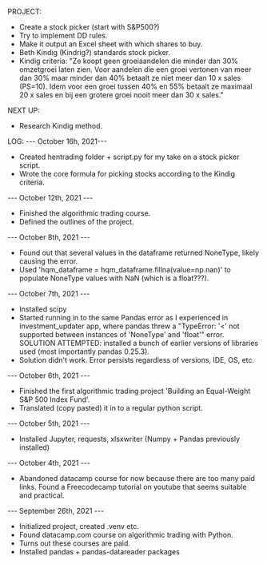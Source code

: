 PROJECT:
- Create a stock picker (start with S&P500?)
- Try to implement DD rules.
- Make it output an Excel sheet with which shares to buy.
- Beth Kindig (Kindrig?) standards stock picker.
- Kindig criteria: 
    "Ze koopt geen groeiaandelen die minder dan 30% omzetgroei laten zien. Voor aandelen die een groei vertonen van meer dan 30% maar minder dan 40% betaalt ze niet meer dan 10 x sales (PS=10). Idem voor een groei tussen 40% en 55% betaalt ze maximaal 20 x sales en bij een grotere groei nooit meer dan 30 x sales." 

NEXT UP:
- Research Kindig method.

LOG:
--- October 16h, 2021---
- Created hentrading folder + script.py for my take on a stock picker script.
- Wrote the core formula for picking stocks according to the Kindig criteria.

--- October 12th, 2021 ---
- Finished the algorithmic trading course.
- Defined the outlines of the project.

--- October 8th, 2021 ---
- Found out that several values in the dataframe returned NoneType, likely causing the error.
- Used 'hqm_dataframe = hqm_dataframe.fillna(value=np.nan)' to populate NoneType values with NaN (which is a float???).

--- October 7th, 2021 ---
- Installed scipy
- Started running in to the same Pandas error as I experienced in investment_updater app, where pandas threw a "TypeError: '<' not supported between instances of 'NoneType' and 'float'" error. SOLUTION ATTEMPTED: installed a bunch of earlier versions of libraries used (most importantly pandas 0.25.3).
- Solution didn't work. Error persists regardless of versions, IDE, OS, etc.

--- October 6th, 2021 ---
- Finished the first algorithmic trading project 'Building an Equal-Weight S&P 500 Index Fund'.
- Translated (copy pasted) it in to a regular python script.

--- October 5th, 2021 ---
- Installed Jupyter, requests, xlsxwriter (Numpy + Pandas previously installed) 

--- October 4th, 2021 ---
- Abandoned datacamp course for now because there are too many paid links. Found a Freecodecamp tutorial on youtube that seems suitable and practical.

--- September 26th, 2021 ---
- Initialized project, created .venv etc.
- Found datacamp.com course on algorithmic trading with Python.
- Turns out these courses are paid.
- Installed pandas + pandas-datareader packages